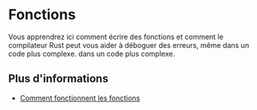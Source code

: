 # Fonctions

Vous apprendrez ici comment écrire des fonctions et comment le compilateur Rust peut vous aider à déboguer des erreurs, même dans un code plus complexe.
dans un code plus complexe.

## Plus d'informations

- [Comment fonctionnent les fonctions](https://doc.rust-lang.org/book/ch03-03-how-functions-work.html)

